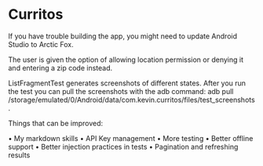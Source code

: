 # Curritos

If you have trouble building the app, you might need to update Android Studio to Arctic Fox.

The user is given the option of allowing location permission or denying it and entering a zip code instead.

ListFragmentTest generates screenshots of different states. After you run the test you can pull the screenshots with the adb command: adb pull /storage/emulated/0/Android/data/com.kevin.curritos/files/test_screenshots.



Things that can be improved:

• My markdown skills
• API Key management
• More testing
• Better offline support
• Better injection practices in tests
• Pagination and refreshing results